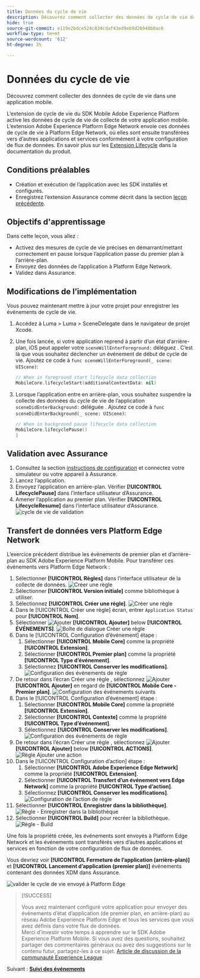 ```yaml
---
title: Données du cycle de vie
description: Découvrez comment collecter des données de cycle de vie dans une application mobile.
hide: true
source-git-commit: e119e2bdce524c834cdaf43ed9eb9d26948b0ac6
workflow-type: tm+mt
source-wordcount: '612'
ht-degree: 3%

---
```


# Données du cycle de vie

Découvrez comment collecter des données de cycle de vie dans une application mobile.

L’extension de cycle de vie du SDK Mobile Adobe Experience Platform active les données de cycle de vie de collecte de votre application mobile. L’extension Adobe Experience Platform Edge Network envoie ces données de cycle de vie à Platform Edge Network, où elles sont ensuite transférées vers d’autres applications et services conformément à votre configuration de flux de données. En savoir plus sur les [Extension Lifecycle](https://developer.adobe.com/client-sdks/documentation/lifecycle-for-edge-network/) dans la documentation du produit.


## Conditions préalables

* Création et exécution de l’application avec les SDK installés et configurés.
* Enregistrez l’extension Assurance comme décrit dans la section [leçon précédente](install-sdks.md).

## Objectifs d&#39;apprentissage

Dans cette leçon, vous allez :

<!--
* Add lifecycle field group to the schema.
* -->
* Activez des mesures de cycle de vie précises en démarrant/mettant correctement en pause lorsque l’application passe du premier plan à l’arrière-plan.
* Envoyez des données de l’application à Platform Edge Network.
* Validez dans Assurance.

<!--
## Add lifecycle field group to schema

The Consumer Experience Event field group you added in the [previous lesson](create-schema.md) already contains the lifecycle fields, so you can skip this step. If you don't use Consumer Experience Event field group in your own app, you can add the lifecycle fields by doing the following:

1. Navigate to the schema interface as described in the [previous lesson](create-schema.md).
1. Open the **Luma Mobile App Event Schema** schema and select **[!UICONTROL Add]** next to Field groups.
    ![select add](assets/lifecycle-add.png)
1. In the search bar, enter "lifecycle".
1. Select the checkbox next to **[!UICONTROL AEP Mobile Lifecycle Details]**.
1. Select **[!UICONTROL Add field groups]**.
    ![add field group](assets/lifecycle-lifecycle-field-group.png)
1. Select **[!UICONTROL Save]**.
    ![save](assets/lifecycle-lifecycle-save.png)
-->

## Modifications de l’implémentation

Vous pouvez maintenant mettre à jour votre projet pour enregistrer les événements de cycle de vie.

1. Accédez à Luma > Luma > SceneDelegate dans le navigateur de projet Xcode.

1. Une fois lancée, si votre application reprend à partir d’un état d’arrière-plan, iOS peut appeler votre `sceneWillEnterForeground:` déléguez . C’est là que vous souhaitez déclencher un événement de début de cycle de vie. Ajoutez ce code à `func sceneWillEnterForeground(_ scene: UIScene)`:

   ```swift
   // When in foreground start lifecycle data collection
   MobileCore.lifecycleStart(additionalContextData: nil)
   ```

1. Lorsque l’application entre en arrière-plan, vous souhaitez suspendre la collecte des données du cycle de vie de l’application `sceneDidEnterBackground:` déléguée . Ajoutez ce code à  `func sceneDidEnterBackground(_ scene: UIScene)`:

   ```swift
   // When in background pause lifecycle data collection
   MobileCore.lifecyclePause()
   }
   ```

## Validation avec Assurance

1. Consultez la section [instructions de configuration](assurance.md) et connectez votre simulateur ou votre appareil à Assurance.
1. Lancez l’application.
1. Envoyez l’application en arrière-plan. Vérifier **[!UICONTROL LifecyclePause]** dans l’interface utilisateur d’Assurance.
1. Amener l’application au premier plan. Vérifier **[!UICONTROL LifecycleResume]** dans l’interface utilisateur d’Assurance.
   ![cycle de vie de validation](assets/lifecycle-lifecycle-assurance.png)


## Transfert de données vers Platform Edge Network

L’exercice précédent distribue les événements de premier plan et d’arrière-plan au SDK Adobe Experience Platform Mobile. Pour transférer ces événements vers Platform Edge Network :

1. Sélectionner **[!UICONTROL Règles]** dans l’interface utilisateur de la collecte de données.
   ![Créer une règle](assets/rule-create.png)
1. Sélectionner **[!UICONTROL Version initiale]** comme bibliothèque à utiliser.
1. Sélectionnez **[!UICONTROL Créer une règle]**.
   ![Créer une règle](assets/rules-create-new.png)
1. Dans le [!UICONTROL Créer une règle] écran, entrer `Application Status` pour **[!UICONTROL Nom]**.
1. Sélectionner ![Ajouter](https://spectrum.adobe.com/static/icons/workflow_18/Smock_AddCircle_18_N.svg) **[!UICONTROL Ajouter]** below **[!UICONTROL ÉVÉNEMENTS]**.
   ![Boîte de dialogue Créer une règle](assets/rule-create-name.png)
1. Dans le [!UICONTROL Configuration d’événement] étape :
   1. Sélectionner **[!UICONTROL Mobile Core]** comme la propriété **[!UICONTROL Extension]**.
   1. Sélectionner **[!UICONTROL Premier plan]** comme la propriété **[!UICONTROL Type d’événement]**.
   1. Sélectionnez **[!UICONTROL Conserver les modifications]**.
      ![Configuration des événements de règle](assets/rule-event-configuration.png)
1. De retour dans l’écran Créer une règle , sélectionnez ![Ajouter](https://spectrum.adobe.com/static/icons/workflow_18/Smock_AddCircle_18_N.svg) **[!UICONTROL Ajouter]** en regard de **[!UICONTROL Mobile Core - Premier plan]**.
   ![Configuration des événements suivants](assets/rule-event-configuration-next.png)
1. Dans le [!UICONTROL Configuration d’événement] étape :
   1. Sélectionner **[!UICONTROL Mobile Core]** comme la propriété **[!UICONTROL Extension]**.
   1. Sélectionner **[!UICONTROL Contexte]** comme la propriété **[!UICONTROL Type d’événement]**.
   1. Sélectionnez **[!UICONTROL Conserver les modifications]**.
      ![Configuration des événements de règle](assets/rule-event-configuration-background.png)
1. De retour dans l’écran Créer une règle , sélectionnez ![Ajouter](https://spectrum.adobe.com/static/icons/workflow_18/Smock_AddCircle_18_N.svg) **[!UICONTROL Ajouter]** below **[!UICONTROL ACTIONS]**.
   ![Règle Ajouter une action](assets/rule-action-button.png)
1. Dans le [!UICONTROL Configuration d’action] étape :
   1. Sélectionner **[!UICONTROL Adobe Experience Edge Network]** comme la propriété **[!UICONTROL Extension]**.
   1. Sélectionner **[!UICONTROL Transfert d’un événement vers Edge Network]** comme la propriété **[!UICONTROL Type d’action]**.
   1. Sélectionnez **[!UICONTROL Conserver les modifications]**.
      ![Configuration de l’action de règle](assets/rule-action-configuration.png)
1. Sélectionner **[!UICONTROL Enregistrer dans la bibliothèque]**.
   ![Règle - Enregistrer dans la bibliothèque](assets/rule-save-to-library.png)
1. Sélectionner **[!UICONTROL Build]** pour recréer la bibliothèque.
   ![Règle - Build](assets/rule-build.png)

Une fois la propriété créée, les événements sont envoyés à Platform Edge Network et les événements sont transférés vers d’autres applications et services en fonction de votre configuration de flux de données.

Vous devriez voir **[!UICONTROL Fermeture de l’application (arrière-plan)]** et **[!UICONTROL Lancement d’application (premier plan)]** événements contenant des données XDM dans Assurance.

![valider le cycle de vie envoyé à Platform Edge](assets/lifecycle-edge-assurance.png)

>[!SUCCESS]
>
>Vous avez maintenant configuré votre application pour envoyer des événements d’état d’application (de premier plan, en arrière-plan) au réseau Adobe Experience Platform Edge et tous les services que vous avez définis dans votre flux de données.<br>Merci d’investir votre temps à apprendre sur le SDK Adobe Experience Platform Mobile. Si vous avez des questions, souhaitez partager des commentaires généraux ou avez des suggestions sur le contenu futur, partagez-les à ce sujet. [Article de discussion de la communauté Experience League](https://experienceleaguecommunities.adobe.com/t5/adobe-experience-platform-launch/tutorial-discussion-implement-adobe-experience-cloud-in-mobile/td-p/443796)

Suivant : **[Suivi des événements](events.md)**
